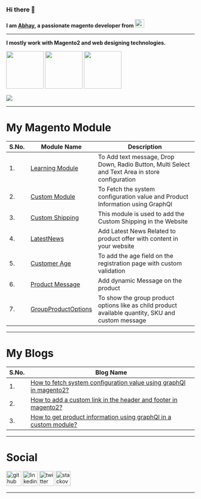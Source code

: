 ### Hi there 👋


**I am [Abhay](https://www.linkedin.com/in/abhay-kumar-agrawal-9385a315a/), a passionate magento developer from <a href="https://en.wikipedia.org/wiki/India"><img src="https://user-images.githubusercontent.com/55655451/90338483-a2dce580-e007-11ea-8341-9d471535719f.png" width="25" height="22"></a>**

___
**I mostly work with Magento2 and web designing technologies.**

<a href="https://www.w3.org/wiki/The_web_standards_model_-_HTML_CSS_and_JavaScript"><img src="https://user-images.githubusercontent.com/55655451/90337478-5cd05380-e000-11ea-95ef-fd5b7b7cc2b8.png" width="100" height="100"></a>
<a href="https://devdocs.magento.com/"><img src="https://user-images.githubusercontent.com/55655451/90338141-06b1df00-e005-11ea-992b-451778cb304d.png" width="100" height="100"></a>
<a href="https://www.php.net/"><img src="https://user-images.githubusercontent.com/55655451/90338219-a3747c80-e005-11ea-901d-90b4709e14fe.png" height="100"></a>

![](https://komarev.com/ghpvc/?username=Abhay-Agrawal&color=green)

___

# My Magento Module

| S.No.| Module Name | Description |
| --- | --- | --- |
| 1.| [Learning Module](https://github.com/Abhay-Agrawal/Abhay_Learning-1.0.0) | To Add text message, Drop Down, Radio Button, Multi Select and Text Area in store configuration |
| 2.| [Custom Module](https://github.com/Abhay-Agrawal/CustomModule)| To Fetch the system configuration value and Product Information using GraphQl |
| 3.| [Custom Shipping](https://github.com/Abhay-Agrawal/Abhay_CustomShipping-1.0.0) | This module is used to add the Custom Shipping in the Website|
| 4.| [LatestNews](https://github.com/Abhay-Agrawal/Abhay_LatestNews-1.0.0) | Add Latest News Related to product offer with content in your website |
| 5.| [Customer Age](https://github.com/Abhay-Agrawal/Abhay_CustomerAge) |To add the age field on the registration page with custom validation |
| 6.| [Product Message](https://github.com/Abhay-Agrawal/ProductMessage) | Add dynamic Message on the product|
| 7.| [GroupProductOptions](https://github.com/Abhay-Agrawal/Abhay_GroupProductOptions-1.0.0) | To show the group product options like as child product available quantity, SKU and custom message |

___

# My Blogs

| S.No.| Blog Name |
| --- | --- |
| 1. | [How to fetch system configuration value using graphQl in magento2?](https://www.linkedin.com/pulse/how-fetch-system-configuration-value-using-graphql-magento2-agrawal-1c/?trackingId=EjM4fCsCTGatlblb0RnwdA%3D%3D) |
| 2. | [How to add a custom link in the header and footer in magento2?](https://www.linkedin.com/pulse/how-add-custom-link-header-footer-magento2-abhay-kumar-agrawal/) |
| 3. | [How to get product information using graphQl in a custom module?](https://www.linkedin.com/pulse/how-get-product-information-using-graphql-custom-module-agrawal/?published=t)|


___
# Social

[<img src='https://cdn.jsdelivr.net/npm/simple-icons@3.0.1/icons/github.svg' alt='github' height='40'>](https://github.com/Abhay-Agrawal) 
[<img src='https://cdn.jsdelivr.net/npm/simple-icons@3.0.1/icons/linkedin.svg' alt='linkedin' height='40'>](https://www.linkedin.com/in/abhay-kumar-agrawal-9385a315a//)
[<img src='https://cdn.jsdelivr.net/npm/simple-icons@3.0.1/icons/twitter.svg' alt='twitter' height='40'>](https://twitter.com/AbhayAg34169182) 
[<img src='https://cdn.jsdelivr.net/npm/simple-icons@3.0.1/icons/stackoverflow.svg' alt='stackoverflow' height='40'>](https://stackoverflow.com/users/12543889/abhay-agrawal)  


___


















<!--
**Abhay-Agrawal/Abhay-Agrawal** is a ✨ _special_ ✨ repository because its `README.md` (this file) appears on your GitHub profile.

Here are some ideas to get you started:

- 🔭 I’m currently working on ...
- 🌱 I’m currently learning ...
- 👯 I’m looking to collaborate on ...
- 🤔 I’m looking for help with ...
- 💬 Ask me about ...
- 📫 How to reach me: ...
- 😄 Pronouns: ...
- ⚡ Fun fact: ...
-->

